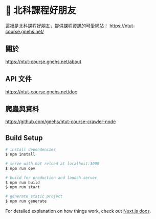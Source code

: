 # 🍤 北科課程好朋友
這裡是北科課程好朋友，提供課程資訊的可愛網站！
https://ntut-course.gnehs.net/

## 關於
https://ntut-course.gnehs.net/about

## API 文件
https://ntut-course.gnehs.net/doc

## 爬蟲與資料
https://github.com/gnehs/ntut-course-crawler-node

## Build Setup

```bash
# install dependencies
$ npm install

# serve with hot reload at localhost:3000
$ npm run dev

# build for production and launch server
$ npm run build
$ npm run start

# generate static project
$ npm run generate
```

For detailed explanation on how things work, check out [Nuxt.js docs](https://nuxtjs.org).
